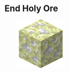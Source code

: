 # End Holy Ore

<figure><img src="https://github.com/ItsMePok/PFE/blob/wikiAssets/ore/EndHolyOre.png?raw=true" alt=""><figcaption></figcaption></figure>

